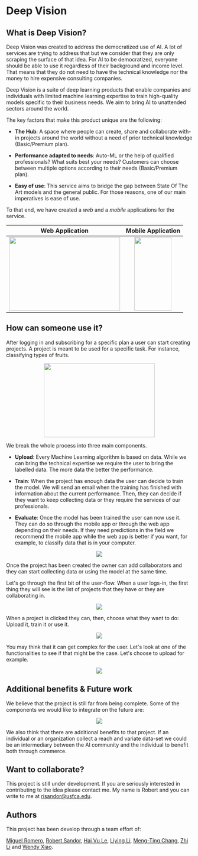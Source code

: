 # Deep Vision

## What is Deep Vision?

Deep Vision was created to address the democratized use of AI. A lot of services are trying to address that but we consider that they are only scraping the surface of that idea. For AI to be democratized, everyone should be able to use it regardless of their background and income level. That means that they do not need to have the technical knowledge nor the money to hire expensive consulting companies.

Deep Vision is a suite of deep learning products that enable companies and individuals with limited machine learning expertise to train high-quality models specific to their business needs. We aim to bring AI to unattended sectors around the world.

The key factors that make this product unique are the following:

* **The Hub**:  A space where people can create, share and collaborate with-in projects around the world without a need of prior technical knowledge (Basic/Premium plan).

* **Performance adapted to needs**: Auto-ML or the help of qualified professionals? What suits best your needs? Customers can choose between multiple options according to their needs (Basic/Premium plan). 

* **Easy of use**: This service aims to bridge the gap between State Of The Art models and the general public. For those reasons, one of our main imperatives is ease of use.

To that end, we have created a *web* and a *mobile* applications for the service.


Web Application            |  Mobile Application
:-------------------------:|:-------------------------:
<img width=300 height=200 src="https://github.com/robertisandor/DeepVision/tree/master/images/web_main.png"> |<img width=100 height=200 src="https://github.com/robertisandor/DeepVision/tree/master/images/mobile_log_in.gif">

## How can someone use it?

After logging in and subscribing for a specific plan a user can start creating projects. A project is meant to be used for a specific task. For instance, classifying types of fruits.

<p align="center">
  <img width=300 height=200 src="https://github.com/robertisandor/DeepVision/tree/master/images/web_create_project.png">
</p>

We break the whole process into three main components.

* **Upload**: Every Machine Learning algorithm is based on data. While we can bring the technical expertise we require the user to bring the labelled data. The more data the better the performance.

* **Train**: When the project has enough data the user can decide to train the model. We will send an email when the training has finished with information about the current performance. Then, they can decide if they want to keep collecting data or they require the services of our professionals.

* **Evaluate**: Once the model has been trained the user can now use it. They can do so through the mobile app or through the web app depending on their needs. If they need predictions in the field we recommend the mobile app while the web app is better if you want, for example, to classify data that is in your computer.

<p align="center">
  <img src="https://github.com/robertisandor/DeepVision/tree/master/images/components.png">
</p>

Once the project has been created the owner can add collaborators and they can start collecting data or using the model at the same time.

Let's go through the first bit of the user-flow. When a user logs-in, the first thing they will see is the list of projects that they have or they are collaborating in.

<p align="center">
  <img src="https://github.com/robertisandor/DeepVision/tree/master/images/web_project_list.png">
</p>

When a project is clicked they can, then, choose what they want to do: Upload it, train it or use it.

<p align="center">
  <img src="https://github.com/risandor/DeepVision/blob/master/images/mobile_project_list.gif">
</p>

You may think that it can get complex for the user. Let's look at one of the functionalities to see if that might be the case. Let's choose to upload for example.

<p align="center">
  <img src="https://github.com/robertisandor/DeepVision/tree/master/images/mobile_upload.gif">
</p>

## Additional benefits & Future work

We believe that the project is still far from being complete. Some of the components we would like to integrate on the future are:

<p align="center">
  <img src="https://github.com/robertisandor/DeepVision/tree/master/images/future_work.png">
</p>

We also think that there are additional benefits to that project. If an individual or an organization collect a reach and variate data-set we could be an intermediary between the AI community and the individual to benefit both through commerce. 

## Want to collaborate?

This project is still under development. If you are seriously interested in contributing to the idea please contact me. My name is Robert and you can write to me at risandor@usfca.edu.

## Authors

This project has been develop through a team effort of:

[Miguel Romero](https://github.com/r0mer0m), [Robert Sandor](https://github.com/robertisandor), [Hai Vu Le](https://github.com/HaiVuLe), [Liying Li](https://github.com/liyinging), [Meng-Ting Chang](https://github.com/JoyceMTChang), [Zhi Li](https://github.com/zhlli1) and [Wendy Xiao](https://github.com/Wendy0797).
